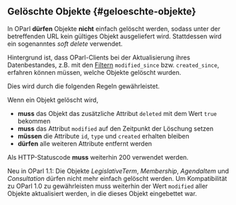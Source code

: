 ## Gelöschte Objekte {#geloeschte-objekte}

In OParl **dürfen** Objekte **nicht** einfach gelöscht werden, sodass unter 
der betreffenden URL kein gültiges Objekt ausgeliefert wird. Stattdessen 
 wird ein sogenanntes _soft delete_ verwendet.

Hintergrund ist, dass OParl-Clients bei der Aktualisierung ihres
 Datenbestandes, z.B. mit den [Filtern](#filter) `modified_since` bzw. 
 `created_since`, erfahren können müssen, welche Objekte gelöscht wurden.

Dies wird durch die folgenden Regeln gewährleistet. 

Wenn ein Objekt gelöscht wird,

* **muss** das Objekt das zusätzliche Attribut `deleted` mit dem Wert
`true` bekommen
* **muss** das Attribut `modified` auf den Zeitpunkt der Löschung setzen
* **müssen** die Attribute `id`, `type` und `created` erhalten bleiben
* **dürfen** alle weiteren Attribute entfernt werden

Als HTTP-Statuscode **muss** weiterhin 200 verwendet werden.

Neu in OParl 1.1: Die Objekte _LegislativeTerm_, _Membership_, _AgendaItem_ und
_Consultation_ dürfen nicht mehr einfach gelöscht werden. Um Kompatibilität zu
OParl 1.0 zu gewährleisten muss weiterhin der Wert `modified` aller Objekte
aktualisiert werden, in die dieses Objekt eingebettet war.
